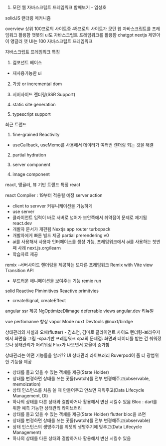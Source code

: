 1. 모던 웹 자바스크립트 프레임워크 함께보기 - 임성호

solidJS 랜더링 메커니즘

overview
상위 100프로의 사이트중 45프로의 사이트가 모던 웹 자바스크립트를 프레임워크 활용함
챗봇의 ui도 자바스크립트 프레임워크를 활용함 chatgpt nextjs 제민아이 앵귤러
챗 UI는 100 자바스크립트 프레임워크

자바스크립트 프레임워크 특징
1. 컴포넌트 베이스 
- 재사용가능한 ui

2. 가상 or incremental dom

3. 서버사이드 렌더링(SSR Support)

4. static site generation 

5. typescript support 

최근 트랜드
1. fine-grained Reactivity
- useCallback, useMemo를 사용해서 데이터가 여러번 렌더링 되는 것을 해결

2. partial hydration 

3. server component 

4. image component 

react, 앵귤러, 뷰 기반 트랜드 특징
react

react Compiler : 19부터 적용될 예정
server action 
- client to servver 커뮤니케이션을 가능하게
- use server
- 클라이언트 입력이 바로 서버로 넘어가 보안쪽에서 취약점이 문제로 제기됨
react.dev 
- 개발자 문서가 개편됨
Nextjs
app router
turbopack 
- 개발자에게 빠른 빌드 제공
partial prerendering 
v0
- ai를 사용해서 사용자 인터페이스를 생성 가능, 프레임워크에서 ai를 사용하는 첫번째 사례
next.js.org/learn
- 학습자료 제공

remix
-서버사이드 렌더링을 제공하는 또다른 프레임워크
Remix with Vite
view Transition API
- 부드러운 애니메이션을 보여주는 기능
remix run

solid
Reactive Pimimitives
Reactive primitvies
- createSignal, createEffect

angular
ssr 제공
NgOptimizeDlimage
deferrable views
angular.dev 리뉴얼

vue
perfomanve 향상
vapor Mode
nuxt Devtools
@nuxt/birdge

상태관리의 사실과 오해(flutter) - 김소연, 김마로
클라이언트 사이드 렌더링-브라우저에서 화면을 그림 -spa기반 프레임워크
spa의 문제점: 화면과 데이터를 받는 건 숴워졌으나 상태관리가 어려워짐
Flux가 나오면서 효율이 증가함

상태관리는 어떤 기능들을 할까??
UI 상태관리 라이브러리
Ruverpod이 좀 더 광범위한 기능을 제공
- 상태를 들고 있을 수 있는 객체를 제공(State Holder)
- 상태를 변경하면 상태를 쓰는 곳들(watch)를 전부 변경해주고(observable, memoization)
- 상태 인스턴스를 처음 쓸 때 만들어주고 안쓰면 지워주고(Data Lifecycle Management, DI)
- 하나의 상태를 다른 상태와 결합하거나 활용해서 변신 시킬수 있음
Bloc : dart를 위한 예측 가능한 상태관리 라이브러리
- 상태를 들고 있을 수 있는 객체를 제공(State Holder)
flutter bloc을 쓰면
- 상태를 변경하면 상태를 쓰는 곳들(watch)를 전부 변경해주고(observable)
- 상태 인스턴스의 생명주기를 위젯의 생명주기에 맞추고(Data Lifecycle Management)
- 하나의 상태를 다른 상태와 결합하거나 활용해서 변신 시킬수 있음










